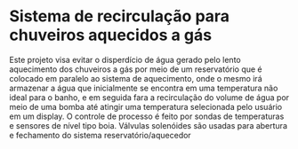 # Sistema de recirculação para chuveiros aquecidos a gás
 
   Este projeto visa evitar o disperdício de água gerado pelo lento 
 aquecimento dos chuveiros a gás por meio de um reservatório que é colocado em
 paralelo ao sistema de aquecimento, onde o mesmo irá armazenar a água que
 inicialmente se encontra em uma temperatura não ideal para o banho, e em seguida 
 fara a recirculação do volume de água por meio de uma bomba até atingir uma temperatura selecionada
 pelo usuário em um display. O controle de processo é feito por sondas de temperaturas e sensores de nível tipo boia.
 Válvulas solenóides são usadas para abertura e fechamento do sistema reservatório/aquecedor
